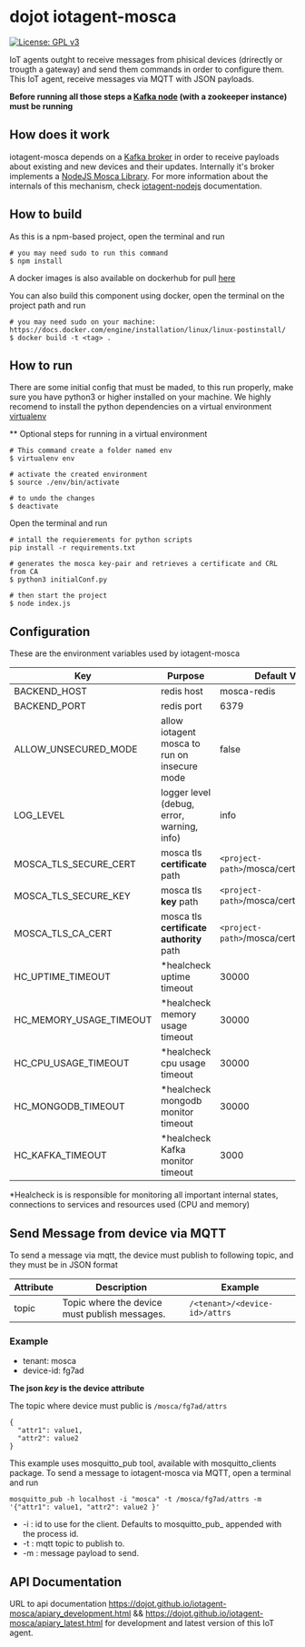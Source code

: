 # dojot iotagent-mosca

[![License: GPL v3](https://img.shields.io/badge/License-GPLv3-blue.svg)](https://www.gnu.org/licenses/gpl-3.0)

IoT agents outght to receive messages from phisical devices (drirectly or trougth a gateway) and send them commands in order to configure them. This IoT agent, receive messages via MQTT with JSON payloads.

**Before running all those steps a [Kafka node](https://github.com/dojot/libKafka_nodejs) (with a zookeeper instance) must be running**

## How does it work

iotagent-mosca depends on a [Kafka broker](https://kafka.apache.org/) in order to receive payloads about existing and new devices and their updates. Internally it's broker implements a [NodeJS Mosca Library](https://www.npmjs.com/package/mosca). For more information about the internals of this mechanism, check [iotagent-nodejs](https://github.com/dojot/iotagent-nodejs) documentation.

## How to build

As this is a npm-based project, open the terminal and run

```
# you may need sudo to run this command
$ npm install
```

A docker images is also available on dockerhub for pull [here](https://hub.docker.com/r/dojot/iotagent-mosca)

You can also build this component using docker, open the terminal on the project path and run

```
# you may need sudo on your machine: https://docs.docker.com/engine/installation/linux/linux-postinstall/
$ docker build -t <tag> .
```

## How to run

There are some initial config that must be maded, to this run properly, make sure you have python3 or higher installed on your machine. We highly recomend to install the python dependencies on a virtual environment [virtualenv](https://virtualenv.pypa.io/en/latest/installation/)

** Optional steps for running in a virtual environment
```
# This command create a folder named env
$ virtualenv env

# activate the created environment
$ source ./env/bin/activate

# to undo the changes
$ deactivate
```

Open the terminal and run

```
# intall the requierements for python scripts
pip install -r requirements.txt

# generates the mosca key-pair and retrieves a certificate and CRL from CA
$ python3 initialConf.py

# then start the project
$ node index.js
```
## Configuration
These are the environment variables used by iotagent-mosca

Key                     | Purpose                                       | Default Value
----------------------- | --------------------------------------------- | --------------
BACKEND_HOST            | redis host                                    | mosca-redis
BACKEND_PORT            | redis port                                    | 6379
ALLOW_UNSECURED_MODE    | allow iotagent mosca to run on insecure mode  | false
LOG_LEVEL               | logger level (debug, error, warning, info)    | info
MOSCA_TLS_SECURE_CERT   | mosca tls **certificate** path                | ```<project-path>```/mosca/certs/mosca.crt
MOSCA_TLS_SECURE_KEY    | mosca tls **key** path                        | ```<project-path>```/mosca/certs/mosca.key
MOSCA_TLS_CA_CERT       | mosca tls **certificate authority** path      | ```<project-path>```/mosca/certs/ca.crt
HC_UPTIME_TIMEOUT       | *healcheck uptime timeout                     | 30000
HC_MEMORY_USAGE_TIMEOUT | *healcheck memory usage timeout               | 30000
HC_CPU_USAGE_TIMEOUT    | *healcheck cpu usage timeout                  | 30000
HC_MONGODB_TIMEOUT      | *healcheck mongodb monitor timeout            | 30000
HC_KAFKA_TIMEOUT        | *healcheck Kafka monitor timeout              | 3000

*Healcheck is is responsible for monitoring all important internal states, connections to services and resources used (CPU and memory)

## Send Message from device via MQTT
To send a message via mqtt, the device must publish to following topic, and they must be in JSON format

Attribute   |                Description                    | Example
----------- | --------------------------------------------- | ------------------------------
topic       | Topic where the device must publish messages. | ```/<tenant>/<device-id>/attrs```

### Example

* tenant: mosca
* device-id: fg7ad

**The json _key_ is the device attribute**

The topic where device must public is ```/mosca/fg7ad/attrs```

```
{
  "attr1": value1,
  "attr2": value2
}
```

This example uses mosquitto_pub tool, available with mosquitto_clients package. To send a message to iotagent-mosca via MQTT, open a terminal and run

```mosquitto_pub -h localhost -i "mosca" -t /mosca/fg7ad/attrs -m '{"attr1": value1, "attr2": value2 }'```

* -i : id to use for the client. Defaults to mosquitto_pub_ appended with the process id.
* -t : mqtt topic to publish to.
* -m : message payload to send.

## API Documentation
URL to api documentation https://dojot.github.io/iotagent-mosca/apiary_development.html && https://dojot.github.io/iotagent-mosca/apiary_latest.html for development and latest version of this IoT agent. 
